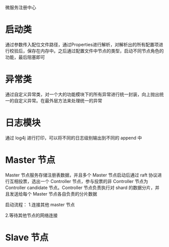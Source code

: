 微服务注册中心

# 启动类
通过参数传入配位文件路径，通过Properties进行解析，对解析出的所有配置项进行校验后，保存在内存中。之后通过配置文件中节点的类型，启动不同节点角色的功能，最后阻塞即可

# 异常类
通过自定义异常类，对一个大的功能模块下的所有异常进行统一封装，向上抛出统一的自定义异常。在最外层方法来处理统一的异常

# 日志模块
通过 log4j 进行打印，可以将不同的日志级别输出到不同的 append 中

# Master 节点
Master 节点服务存储注册表数据，并且多个 Master 节点启动后通过 raft 协议进行互相投票，选出一个 Controller 节点，参与投票的非 Controller 节点为 Controller candidate 节点。Controller 节点负责执行对 shard 的数据分片，并且发送给每个 Master 节点各自负责的分片数据

启动流程：
1.连接其他 master 节点

2.等待其他节点的网络连接

# Slave 节点


